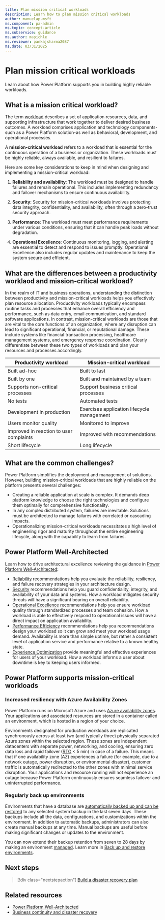 ```yaml
---
title: Plan mission critical workloads
description: Learn how to plan mission critical workloads
author: manuelap-msft
ms.component: pa-admin
ms.topic: concept-article
ms.subservice: guidance
ms.author: mapichle
ms.reviewer: pankajsharma2087
ms.date: 03/31/2025
---
```


# Plan mission critical workloads

Learn about how Power Platform supports you in building highly reliable workloads.

## What is a mission critical workload?

The term [workload](/power-platform/well-architected/workloads) describes a set of application resources, data, and supporting infrastructure that work together to deliver desired business outcomes. A workload comprises application and technology components-such as a Power Platform solution-as well as behavioral, development, and operational processes.

A **mission-critical workload** refers to a workload that is essential for the continuous operation of a business or organization. These workloads must be highly reliable, always available, and resilient to failures.

Here are some key considerations to keep in mind when designing and implementing a mission-critical workload:

1. **Reliability and availability**: The workload must be designed to handle failures and remain operational. This includes implementing redundancy and failover mechanisms to ensure continuous availability.

1. **Security**: Security for mission-critical workloads involves protecting data integrity, confidentiality, and availability, often through a zero-trust security approach.

1. **Performance**: The workload must meet performance requirements under various conditions, ensuring that it can handle peak loads without degradation.

1. **Operational Excellence**: Continuous monitoring, logging, and alerting are essential to detect and respond to issues promptly. Operational Excellence also includes regular updates and maintenance to keep the system secure and efficient.

## What are the differences between a productivity worklaod and mission-critical workload?

In the realm of IT and business operations, understanding the distinction between productivity and mission-critical workloads helps you effectively plan resource allocation. Productivity workloads typically encompass routine tasks and processes that enhance overall efficiency and performance, such as data entry, email communication, and standard software applications. In contrast, mission-critical workloads are those that are vital to the core functions of an organization, where any disruption can lead to significant operational, financial, or reputational damage. These include systems like financial transaction processing, healthcare management systems, and emergency response coordination. Clearly differentiate between these two types of workloads and plan your resources and processes accordingly. 

| Productivity workload | Mission-critical workload |
| --- | --- |
| Built ad-hoc​ | Built to last​ | 
| Built by one​ |Built  and maintained by a team​ |
| Supports non-critical processes​ | Support business critical processes​ | 
| No tests | Automated tests​ |
| Development in production | Exercises application lifecycle management |
| Users monitor quality​ | Monitored to improve​ |
| Improved in reaction to user complaints​ | Improved with recommendations​ |
| Short lifecycle| Long lifecycle  |

## What are the common challenges?

Power Platform simplifies the deployment and management of solutions. However, building mission-critical workloads that are highly reliable on the platform presents several challenges:

- Creating a reliable application at scale is complex. It demands deep platform knowledge to choose the right technologies and configure them optimally for comprehensive functionality.
- In any complex distributed system, failures are inevitable. Solutions must be architected to manage failures with correlated or cascading impacts.
- Operationalizing mission-critical workloads necessitates a high level of engineering rigor and maturity throughout the entire engineering lifecycle, along with the capability to learn from failures.

## Power Platform Well-Architected

Learn how to drive architectural excellence reviewing the guidance in [Power Platform Well-Architected](/power-platform/well-architected):

- [Reliability](/power-platform/well-architected/reliability/checklist) recommendations help you evaluate the reliability, resiliency, and failure recovery strategies in your architecture design.
- [Security](/power-platform/well-architected/security/checklist) recommendations help you guard confidentiality, integrity, and availability of your data and systems. How a workload mitigates security threats will have a significant bearing on overall reliability.
- [Operational Excellence](/power-platform/well-architected/operational-excellence/checklist) recommendations help you ensure workload quality through standardized processes and team cohesion. How a workload is able to effectively respond to operational issues will have a direct impact on application availability.
- [Performance Efficiency](/power-platform/well-architected/performance-efficiency/checklist) recommendations help you recommendations design your workload so it can grow and meet your workload usage demand. Availability is more than simple uptime, but rather a consistent level of application service and performance relative to a known healthy state.
- [Experience Optimization](/power-platform/well-architected/experience-optimization/checklist) provide meaningful and effective experiences for users of your workload. How a workload informs a user about downtime is key to keeping users informed.

## Power Platform supports mission-critical workloads

### Increased resiliency with Azure Availability Zones

Power Platform runs on Microsoft Azure and uses [Azure availability zones](https://learn.microsoft.com/en-us/azure/reliability/availability-zones-overview). Your applications and associated resources are stored in a container called an environment, which is hosted in a region of your choice.

Environments designated for production workloads are replicated synchronously across at least two (and typically three) physically separated Azure zones within the selected region. These zones are independent datacenters with separate power, networking, and cooling, ensuring zero data loss and rapid failover ([RTO](/power-platform/well-architected/reliability/metrics) < 5 min) in case of a failure.  This means that if one availability zone (AZ) experiences a failure (for example, due to a network outage, power disruption, or environmental disaster), customer traffic is automatically redirected to the other zones with minimal service disruption. Your applications and resource running will not experience an outage because Power Platform continuously ensures seamless failover and uninterrupted performance.

### Regularly back up environments

Environments that have a database are [automatically backed up and can be restored](/power-platform/admin/backup-restore-environments) to any selected system backup in the last seven days. These backups include all the data, configurations, and customizations within the environment. In addition to automatic backups, administrators can also create manual backups at any time. Manual backups are useful before making significant changes or updates to the environment.

You can now extend their backup retention from seven to 28 days by making an environment [managed](/power-platform/admin/managed-environment-overview). Learn more in [Back up and restore environments](/power-platform/admin/backup-restore-environments).

## Next steps

> [!div class="nextstepaction"]
> [Build a disaster recovery plan](plan-disaster-recovery.md)

## Related resources

- [Power Platform Well-Architected](/power-platform/well-architected/)
- [Business continuity and disaster recovery](/power-platform/admin/business-continuity-disaster-recovery)